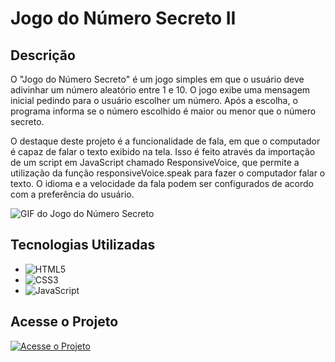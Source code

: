 # Jogo do Número Secreto II

## Descrição
O "Jogo do Número Secreto" é um jogo simples em que o usuário deve adivinhar um número aleatório entre 1 e 10. O jogo exibe uma mensagem inicial pedindo para o usuário escolher um número. Após a escolha, o programa informa se o número escolhido é maior ou menor que o número secreto.

O destaque deste projeto é a funcionalidade de fala, em que o computador é capaz de falar o texto exibido na tela. Isso é feito através da importação de um script em JavaScript chamado ResponsiveVoice, que permite a utilização da função responsiveVoice.speak para fazer o computador falar o texto. O idioma e a velocidade da fala podem ser configurados de acordo com a preferência do usuário.

![GIF do Jogo do Número Secreto](caminho_para_o_gif)

## Tecnologias Utilizadas
- ![HTML5](https://img.shields.io/badge/-HTML5-E34F26?style=flat&logo=html5&logoColor=white)
- ![CSS3](https://img.shields.io/badge/-CSS3-1572B6?style=flat&logo=css3)
- ![JavaScript](https://img.shields.io/badge/-JavaScript-F7DF1E?style=flat&logo=javascript&logoColor=black)

## Acesse o Projeto
[![Acesse o Projeto](https://img.shields.io/badge/Acesse%20o%20Projeto-Link-brightgreen)](https://deboranortes.github.io/jogo-do-numero-secreto-II/)
